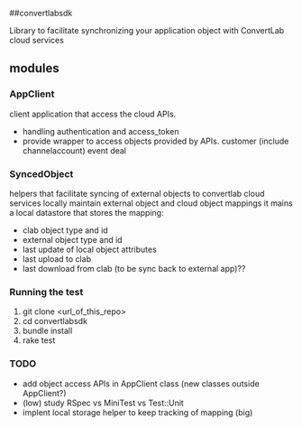 ##convertlabsdk

Library to facilitate synchronizing your application object with ConvertLab cloud services

## modules

### AppClient
client application that access the cloud APIs.
* handling authentication and access_token
* provide wrapper to access objects provided by APIs. 
	customer (include channelaccount)
	event
	deal

### SyncedObject
helpers that facilitate syncing of external objects to convertlab cloud services locally maintain external object and cloud object mappings it mains a local datastore that stores the mapping:
* clab object type and id
* external object type and id
* last update of local object attributes
* last upload to clab
* last download from clab (to be sync back to external app)??

### Running the test
1. git clone <url_of_this_repo>
2. cd convertlabsdk
3. bundle install
4. rake test


### TODO
* add object access APIs in AppClient class (new classes outside AppClient?)
* (low) study RSpec vs MiniTest vs Test::Unit
* implent local storage helper to keep tracking of mapping (big)

